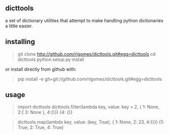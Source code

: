 dicttools
---------

a set of dictionary utilities that attempt to make handling python dictionaries
a little easier. 

installing
----------

> git clone http://github.com/rlgomes/dicttools.git#egg=dicttools
> cd dicttools
> python setup.py install

or install directly from github with:

> pip install -e git+git://github.com/rlgomes/dicttools.git#egg=dicttools

usage
-----

> import dicttools
> dicttools.filter(lambda key, value: key > 2, { 1: None, 2:{ 3: None }, 4:{}})
{4: {}}

> dicttools.map(lambda key, value: (key, True), { 1: None, 2: 23, 4:{}})
{1: True, 2: True, 4: True}



